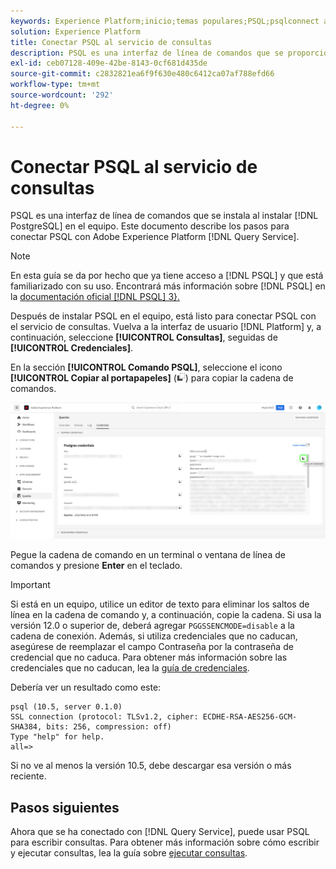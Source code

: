 ```yaml
---
keywords: Experience Platform;inicio;temas populares;PSQL;psqlconnect al servicio de consultas;servicio de consultas;servicio de consultas;
solution: Experience Platform
title: Conectar PSQL al servicio de consultas
description: PSQL es una interfaz de línea de comandos que se proporciona al instalar PostgreSQL en el equipo. Puede instalarlo siguiendo estas instrucciones.
exl-id: ceb07128-409e-42be-8143-0cf681d435de
source-git-commit: c2832821ea6f9f630e480c6412ca07af788efd66
workflow-type: tm+mt
source-wordcount: '292'
ht-degree: 0%

---
```


# Conectar PSQL al servicio de consultas

PSQL es una interfaz de línea de comandos que se instala al instalar [!DNL PostgreSQL] en el equipo. Este documento describe los pasos para conectar PSQL con Adobe Experience Platform [!DNL Query Service].

>[!NOTE]
>
> En esta guía se da por hecho que ya tiene acceso a [!DNL PSQL] y que está familiarizado con su uso. Encontrará más información sobre [!DNL PSQL] en la [documentación oficial [!DNL PSQL] 3}.](https://www.postgresql.org/docs/current/app-psql.html)

Después de instalar PSQL en el equipo, está listo para conectar PSQL con el servicio de consultas. Vuelva a la interfaz de usuario [!DNL Platform] y, a continuación, seleccione **[!UICONTROL Consultas]**, seguidas de **[!UICONTROL Credenciales]**.

En la sección **[!UICONTROL Comando PSQL]**, seleccione el icono **[!UICONTROL Copiar al portapapeles]** (![Icono Copiar](/help/images/icons/copy.png)) para copiar la cadena de comandos.

![Pestaña Credenciales del panel de consultas con el icono de copia resaltado.](../images/clients/psql/connect-bi.png)

Pegue la cadena de comando en un terminal o ventana de línea de comandos y presione **Enter** en el teclado.

>[!IMPORTANT]
>
>Si está en un equipo, utilice un editor de texto para eliminar los saltos de línea en la cadena de comando y, a continuación, copie la cadena. Si usa la versión 12.0 o superior de, deberá agregar `PGGSSENCMODE=disable` a la cadena de conexión. Además, si utiliza credenciales que no caducan, asegúrese de reemplazar el campo Contraseña por la contraseña de credencial que no caduca. Para obtener más información sobre las credenciales que no caducan, lea la [guía de credenciales](../ui/credentials.md).

Debería ver un resultado como este:

```shell
psql (10.5, server 0.1.0)
SSL connection (protocol: TLSv1.2, cipher: ECDHE-RSA-AES256-GCM-SHA384, bits: 256, compression: off)
Type "help" for help.
all=>
```

Si no ve al menos la versión 10.5, debe descargar esa versión o más reciente.

## Pasos siguientes

Ahora que se ha conectado con [!DNL Query Service], puede usar PSQL para escribir consultas. Para obtener más información sobre cómo escribir y ejecutar consultas, lea la guía sobre [ejecutar consultas](../best-practices/writing-queries.md).
